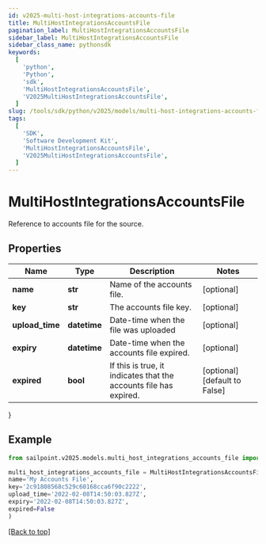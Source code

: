 ```yaml
---
id: v2025-multi-host-integrations-accounts-file
title: MultiHostIntegrationsAccountsFile
pagination_label: MultiHostIntegrationsAccountsFile
sidebar_label: MultiHostIntegrationsAccountsFile
sidebar_class_name: pythonsdk
keywords:
  [
    'python',
    'Python',
    'sdk',
    'MultiHostIntegrationsAccountsFile',
    'V2025MultiHostIntegrationsAccountsFile',
  ]
slug: /tools/sdk/python/v2025/models/multi-host-integrations-accounts-file
tags:
  [
    'SDK',
    'Software Development Kit',
    'MultiHostIntegrationsAccountsFile',
    'V2025MultiHostIntegrationsAccountsFile',
  ]
---
```


# MultiHostIntegrationsAccountsFile

Reference to accounts file for the source.

## Properties

| Name | Type | Description | Notes |
| --- | --- | --- | --- |
| **name** | **str** | Name of the accounts file. | [optional] |
| **key** | **str** | The accounts file key. | [optional] |
| **upload_time** | **datetime** | Date-time when the file was uploaded | [optional] |
| **expiry** | **datetime** | Date-time when the accounts file expired. | [optional] |
| **expired** | **bool** | If this is true, it indicates that the accounts file has expired. | [optional] [default to False] |

}

## Example

```python
from sailpoint.v2025.models.multi_host_integrations_accounts_file import MultiHostIntegrationsAccountsFile

multi_host_integrations_accounts_file = MultiHostIntegrationsAccountsFile(
name='My Accounts File',
key='2c91808568c529c60168cca6f90c2222',
upload_time='2022-02-08T14:50:03.827Z',
expiry='2022-02-08T14:50:03.827Z',
expired=False
)

```

[[Back to top]](#)

